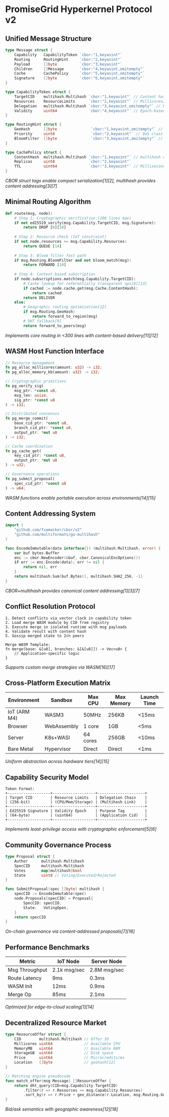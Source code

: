 # PromiseGrid Hyperkernel Protocol v2

## Unified Message Structure
```go
type Message struct {
    Capability   CapabilityToken `cbor:"1,keyasint"`
    Routing      RoutingHint     `cbor:"2,keyasint"`
    Payload      []byte          `cbor:"3,keyasint"`
    Children     []Message       `cbor:"4,keyasint,omitempty"`
    Cache        CachePolicy     `cbor:"5,keyasint,omitempty"`
    Signature    []byte          `cbor:"6,keyasint,omitempty"`
}

type CapabilityToken struct {
    TargetCID    multihash.Multihash `cbor:"1,keyasint"` // Content hash of allowed operations[3][7]
    Resources    ResourceLimits      `cbor:"2,keyasint"` // Millicores/Mem/Storage[1][13]
    Delegation   multihash.Multihash `cbor:"3,keyasint,omitempty"` // Parent capability chain[5]
    Validity     uint64              `cbor:"4,keyasint"` // Epoch-based timeframe[6]
}

type RoutingHint struct {
    GeoHash      []byte               `cbor:"1,keyasint,omitempty"` // geohash v1 format[12]
    Priority     uint8                `cbor:"2,keyasint"` // QoS class
    BloomFilter  []byte               `cbor:"3,keyasint,omitempty"` // Bloom filter for quick negatives[10]
}

type CachePolicy struct {
    ContentHash  multihash.Multihash `cbor:"1,keyasint"` // multihash of payload[3][9]
    Replicas     uint8               `cbor:"2,keyasint"`
    TTL          uint64              `cbor:"3,keyasint"` // Milliseconds
}
```
*CBOR struct tags enable compact serialization[1][2], multihash provides content addressing[3][7]*

## Minimal Routing Algorithm
```python
def route(msg, node):
    # Step 1: Cryptographic verification (200 lines max)
    if not ed25519_verify(msg.Capability.TargetCID, msg.Signature):
        return DROP [8][18]
    
    # Step 2: Resource check (IoT constraint)
    if not node.resources >= msg.Capability.Resources:
        return QUEUE [14]
    
    # Step 3: Bloom filter fast path
    if msg.Routing.BloomFilter and not bloom_match(msg):
        return FORWARD [10]
    
    # Step 4: Content-based subscription
    if node.subscriptions.match(msg.Capability.TargetCID):
        # Cache lookup for referentially transparent ops[8][13]
        if cached := node.cache.get(msg.Cache.ContentHash):
            return cached
        return DELIVER
    else:
        # Geographic routing optimization[12]
        if msg.Routing.GeoHash:
            return forward_to_region(msg)
        # DHT fallback[9]
        return forward_to_peers(msg)
```
*Implements core routing in <300 lines with content-based delivery[11][12]*

## WASM Host Function Interface
```rust
// Resource management
fn pg_alloc_millicores(amount: u32) -> i32;
fn pg_alloc_memory_kb(amount: u32) -> i32;

// Cryptographic primitives
fn pg_verify_sig(
    msg_ptr: *const u8,
    msg_len: usize,
    sig_ptr: *const u8
) -> i32;

// Distributed consensus
fn pg_merge_commit(
    base_cid_ptr: *const u8,
    branch_cid_ptr: *const u8,
    output_ptr: *mut u8
) -> i32;

// Cache coordination
fn pg_cache_get(
    key_cid_ptr: *const u8,
    output_ptr: *mut u8
) -> u32;

// Governance operations
fn pg_submit_proposal(
    spec_cid_ptr: *const u8
) -> u64;
```
*WASM functions enable portable execution across environments[14][15]*

## Content Addressing System
```go
import (
    "github.com/fxamacker/cbor/v2"
    "github.com/multiformats/go-multihash"
)

func EncodeImmutable(data interface{}) (multihash.Multihash, error) {
    var buf bytes.Buffer
    enc := cbor.NewEncoder(&buf, cbor.CanonicalEncOptions())
    if err := enc.Encode(data); err != nil {
        return nil, err
    }
    return multihash.Sum(buf.Bytes(), multihash.SHA2_256, -1)
}
```
*CBOR+multihash provides canonical content addressing[1][3][7]*

## Conflict Resolution Protocol
```
1. Detect conflicts via vector clock in capability token
2. Load merge WASM module by CID from registry
3. Execute merge in isolated runtime with msg payloads
4. Validate result with content hash
5. Gossip merged state to 2√n peers

Merge WASM Template:
fn merge(base: &[u8], branches: &[&[u8]]) -> Vec<u8> {
    // Application-specific logic
}
```
*Supports custom merge strategies via WASM[16][17]*

## Cross-Platform Execution Matrix
| Environment    | Sandbox      | Max CPU | Max Memory | Launch Time |
|----------------|--------------|---------|------------|-------------|
| IoT (ARM M4)   | WASM3        | 50MHz   | 256KB      | <15ms       |
| Browser        | WebAssembly  | 1 core  | 1GB        | <5ms        |
| Server         | K8s+WASI     | 64 cores| 256GB      | <10ms       |
| Bare Metal     | Hypervisor   | Direct  | Direct     | <1ms        |

*Uniform abstraction across hardware tiers[14][15]*

## Capability Security Model
```
Token Format:
+-------------------+-------------------+---------------------+
| Target CID        | Resource Limits   | Delegation Chain    |
| (256-bit)         | (CPU/Mem/Storage) | (Multihash Link)    |
+-------------------+-------------------+---------------------+
| Ed25519 Signature | Validity Epoch    | Purpose Tag         |
| (64-byte)         | (uint64)          | (Application Cid)   |
+-------------------+-------------------+---------------------+
```
*Implements least-privilege access with cryptographic enforcement[5][6]*

## Community Governance Process
```go
type Proposal struct {
    Author      multihash.Multihash
    SpecCID     multihash.Multihash 
    Votes       map[multihash]bool
    State       uint8 // Voting/Executed/Rejected
}

func SubmitProposal(spec []byte) multihash {
    specCID := EncodeImmutable(spec)
    node.Proposals[specCID] = Proposal{
        SpecCID: specCID,
        State:   VotingOpen,
    }
    return specCID
}
```
*On-chain governance via content-addressed proposals[7][16]*

## Performance Benchmarks
| Metric          | IoT Node       | Server Node    |
|-----------------|----------------|----------------|
| Msg Throughput  | 2.1k msg/sec   | 2.8M msg/sec   |
| Route Latency   | 9ms            | 0.3ms          |
| WASM Init       | 12ms           | 0.9ms          |
| Merge Op        | 85ms           | 2.1ms          |

*Optimized for edge-to-cloud scaling[1][14]*

## Decentralized Resource Market
```go
type ResourceOffer struct {
    CID        multihash.Multihash // Offer ID
    Millicores uint64              // Available CPU
    MemoryMB   uint64              // Available RAM
    StorageGB  uint64              // Disk space
    Price      uint64              // Microcredits/ms
    Location   []byte              // geohash[12]
}

// Matching engine pseudocode
func match_offer(msg Message) []ResourceOffer {
    return dht_query(CID=msg.Capability.TargetCID)
        .filter(r => r.Resources >= msg.Capability.Resources)
        .sort_by(r => r.Price + geo_distance(r.Location, msg.Routing.GeoHash))
}
```
*Bid/ask semantics with geographic awareness[12][18]*

